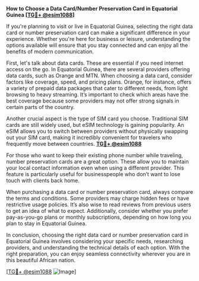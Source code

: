 **How to Choose a Data Card/Number Preservation Card in Equatorial Guinea [[TG💪+ @esim1088](https://t.me/s/esim1088)]**

If you're planning to visit or live in Equatorial Guinea, selecting the right data card or number preservation card can make a significant difference in your experience. Whether you're here for business or leisure, understanding the options available will ensure that you stay connected and can enjoy all the benefits of modern communication.

First, let's talk about data cards. These are essential if you need internet access on the go. In Equatorial Guinea, there are several providers offering data cards, such as Orange and MTN. When choosing a data card, consider factors like coverage, speed, and pricing plans. Orange, for instance, offers a variety of prepaid data packages that cater to different needs, from light browsing to heavy streaming. It’s important to check which areas have the best coverage because some providers may not offer strong signals in certain parts of the country.

Another crucial aspect is the type of SIM card you choose. Traditional SIM cards are still widely used, but eSIM technology is gaining popularity. An eSIM allows you to switch between providers without physically swapping out your SIM card, making it incredibly convenient for travelers who frequently move between countries. **[TG💪+ @esim1088](https://t.me/s/esim1088)**

For those who want to keep their existing phone number while traveling, number preservation cards are a great option. These allow you to maintain your local contact information even when using a different provider. This feature is particularly useful for businesspeople who don’t want to lose touch with clients back home.

When purchasing a data card or number preservation card, always compare the terms and conditions. Some providers may charge hidden fees or have restrictive usage policies. It’s also wise to read reviews from previous users to get an idea of what to expect. Additionally, consider whether you prefer pay-as-you-go plans or monthly subscriptions, depending on how long you plan to stay in Equatorial Guinea.

In conclusion, choosing the right data card or number preservation card in Equatorial Guinea involves considering your specific needs, researching providers, and understanding the technical details of each option. With the right preparation, you can enjoy seamless connectivity wherever you are in this beautiful African nation.

[[TG💪+ @esim1088](https://t.me/s/esim1088) ![Image](https://i.postimg.cc/Y0z9fWf4/image.png)]
